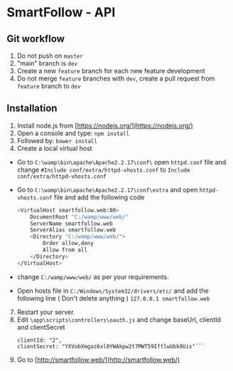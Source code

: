 # SmartFollow - API

## Git workflow

1. Do not push on `master`
2. "main" branch is `dev`
3. Create a new `feature` branch for each new feature development
4. Do not merge `feature` branches with `dev`, create a pull request from `feature` branch to `dev`

## Installation

1. Install node.js from [https://nodejs.org/](https://nodejs.org/)
2. Open a console and type: `npm install`
3. Followed by: `bower install`
4. Create a local virtual host
 * Go to `C:\wamp\bin\apache\Apache2.2.17\conf\`
	open `httpd.conf` file and change
	`#Include conf/extra/httpd-vhosts.conf`
	to
	`Include conf/extra/httpd-vhosts.conf`

 * Go to `C:\wamp\bin\apache\Apache2.2.17\conf\extra` and open `httpd-vhosts.conf` file and add the following code
	```sh
	<VirtualHost smartfollow.web:80>
	    DocumentRoot "C:/wamp/www/web/"
	    ServerName smartfollow.web
	    ServerAlias smartfollow.web
	    <Directory "C:/wamp/www/web/">
	        Order allow,deny
	        Allow from all
	    </Directory>
	</VirtualHost>
	```

 * change `C:/wamp/www/web/` as per your requirements.

 * Open hosts file in `C:/Windows/System32/drivers/etc/` and add the following line ( Don't delete anything ) 
	`127.0.0.1 smartfollow.web`
7. Restart your server.
8. Edit `\app\scripts\controllers\oauth.js` and change baseUrl, clientId and clientSecret
	```baseUrl: "http://smartfollow.api/",
    clientId: "2",
    clientSecret: "YXVobXmgaz6xl0YWAkpw2t7MWT59IftlwUbk0Uis"```
9. Go to [http://smartfollow.web/](http://smartfollow.web/)